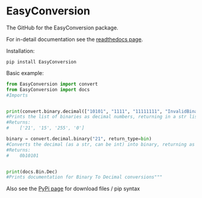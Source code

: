 # EasyConversion

The GitHub for the EasyConversion package. 

For in-detail documentation see the [readthedocs page](https://easyconversion.readthedocs.io/en/latest/).

Installation:
```pip
pip install EasyConversion
```
Basic example:
```python
from EasyConversion import convert
from EasyConversion import docs
#Imports


print(convert.binary.decimal(["10101", "1111", "11111111", "InvalidBinary"], return_type=str))
#Prints the list of binaries as decimal numbers, returning in a str list.
#Returns:
#    ['21', '15', '255', '0']

binary = convert.decimal.binary("21", return_type=bin)
#Converts the decimal (as a str, can be int) into binary, returning as a bin. 
#Returns:
#    0b10101


print(docs.Bin.Dec)
#Prints documentation for Binary To Decimal conversions"""
```

Also see the [PyPi page](https://pypi.org/project/EasyConversion/) for download files / pip syntax
